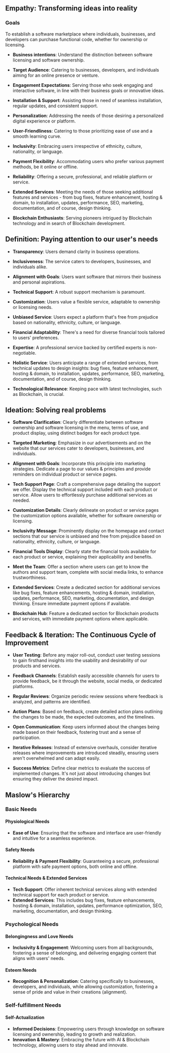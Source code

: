 ## Empathy: Transforming ideas into reality

### Goals

To establish a software marketplace where individuals, businesses, and developers can purchase functional code, whether for ownership or licensing.

- **Business intentions**: Understand the distinction between software licensing and software ownership.

- **Target Audience**: Catering to businesses, developers, and individuals aiming for an online presence or venture.

- **Engagement Expectations**: Serving those who seek engaging and interactive software, in line with their business goals or innovative ideas.

- **Installation & Support**: Assisting those in need of seamless installation, regular updates, and consistent support.

- **Personalization**: Addressing the needs of those desiring a personalized digital experience or platform.

- **User-Friendliness**: Catering to those prioritizing ease of use and a smooth learning curve.

- **Inclusivity**: Embracing users irrespective of ethnicity, culture, nationality, or language.

- **Payment Flexibility**: Accommodating users who prefer various payment methods, be it online or offline.

- **Reliability**: Offering a secure, professional, and reliable platform or service.

- **Extended Services**: Meeting the needs of those seeking additional features and services - from bug fixes, feature enhancement, hosting & domain, to installation, updates, performance, SEO, marketing, documentation, and of course, design thinking.

- **Blockchain Enthusiasts**: Serving pioneers intrigued by Blockchain technology and in search of Blockchain development.

## Definition: Paying attention to our user's needs

- **Transparency**: Users demand clarity in business operations.

- **Inclusiveness**: The service caters to developers, businesses, and individuals alike.

- **Alignment with Goals**: Users want software that mirrors their business and personal aspirations.

- **Technical Support**: A robust support mechanism is paramount.

- **Customization**: Users value a flexible service, adaptable to ownership or licensing needs.

- **Unbiased Service**: Users expect a platform that's free from prejudice based on nationality, ethnicity, culture, or language.

- **Financial Adaptability**: There's a need for diverse financial tools tailored to users' preferences.

- **Expertise**: A professional service backed by certified experts is non-negotiable.

- **Holistic Service**: Users anticipate a range of extended services, from technical updates to design insights: bug fixes, feature enhancement, hosting & domain, to installation, updates, performance, SEO, marketing, documentation, and of course, design thinking.

- **Technological Relevance**: Keeping pace with latest technologies, such as Blockchain, is crucial.

## Ideation: Solving real problems

- **Software Clarification**: Clearly differentiate between software ownership and software licensing in the menu, terms of use, and product display, using distinct badges for each product type.
  
- **Targeted Marketing**: Emphasize in our advertisements and on the website that our services cater to developers, businesses, and individuals.
  
- **Alignment with Goals**: Incorporate this principle into marketing strategies. Dedicate a page to our values & principles and provide reminders on individual product or service pages.
  
- **Tech Support Page**: Craft a comprehensive page detailing the support we offer. Display the technical support included with each product or service. Allow users to effortlessly purchase additional services as needed.
  
- **Customization Details**: Clearly delineate on product or service pages the customization options available, whether for software ownership or licensing.
  
- **Inclusivity Message**: Prominently display on the homepage and contact sections that our service is unbiased and free from prejudice based on nationality, ethnicity, culture, or language.
  
- **Financial Tools Display**: Clearly state the financial tools available for each product or service, explaining their applicability and benefits.
  
- **Meet the Team**: Offer a section where users can get to know the authors and support team, complete with social media links, to enhance trustworthiness.
  
- **Extended Services**: Create a dedicated section for additional services like bug fixes, feature enhancements, hosting & domain, installation, updates, performance, SEO, marketing, documentation, and design thinking. Ensure immediate payment options if available.
  
- **Blockchain Hub**: Feature a dedicated section for Blockchain products and services, with immediate payment options where applicable.

## Feedback & Iteration: The Continuous Cycle of Improvement

- **User Testing**: Before any major roll-out, conduct user testing sessions to gain firsthand insights into the usability and desirability of our products and services.

- **Feedback Channels**: Establish easily accessible channels for users to provide feedback, be it through the website, social media, or dedicated platforms.

- **Regular Reviews**: Organize periodic review sessions where feedback is analyzed, and patterns are identified.

- **Action Plans**: Based on feedback, create detailed action plans outlining the changes to be made, the expected outcomes, and the timelines.

- **Open Communication**: Keep users informed about the changes being made based on their feedback, fostering trust and a sense of participation.

- **Iterative Releases**: Instead of extensive overhauls, consider iterative releases where improvements are introduced steadily, ensuring users aren't overwhelmed and can adapt easily.

- **Success Metrics**: Define clear metrics to evaluate the success of implemented changes. It's not just about introducing changes but ensuring they deliver the desired impact.

## Maslow's Hierarchy

### Basic Needs

#### **Physiological Needs**
- **Ease of Use**: Ensuring that the software and interface are user-friendly and intuitive for a seamless experience.
#### **Safety Needs**
- **Reliability & Payment Flexibility**: Guaranteeing a secure, professional platform with safe payment options, both online and offline.
#### **Technical Needs & Extended Services**
- **Tech Support**: Offer inherent technical services along with extended technical support for each product or service.
- **Extended Services**: This includes bug fixes, feature enhancements, hosting & domain, installation, updates, performance optimization, SEO, marketing, documentation, and design thinking.

### Psychological Needs

#### **Belongingness and Love Needs**
- **Inclusivity & Engagement**: Welcoming users from all backgrounds, fostering a sense of belonging, and delivering engaging content that aligns with users' needs.
#### **Esteem Needs**
- **Recognition & Personalization**: Catering specifically to businesses, developers, and individuals, while allowing customization, fostering a sense of pride and value in their creations (alignment).

### Self-fulfillment Needs

#### **Self-Actualization**
- **Informed Decisions**: Empowering users through knowledge on software licensing and ownership, leading to growth and realization.
- **Innovation & Mastery**: Embracing the future with AI & Blockchain technology, allowing users to stay ahead and innovate.